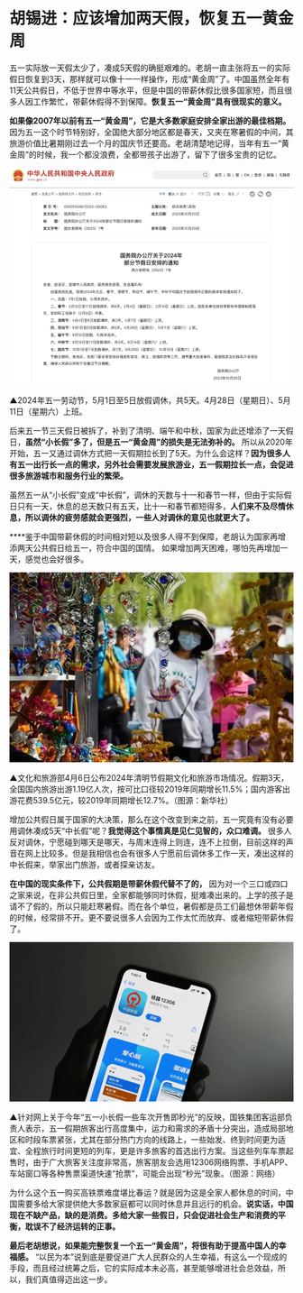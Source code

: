 # 胡锡进：应该增加两天假，恢复五一黄金周

五一实际放一天假太少了，凑成5天假的确挺艰难的。老胡一直主张将五一的实际假日恢复到3天，那样就可以像十一一样操作，形成“黄金周”了。中国虽然全年有11天公共假日，不低于世界中等水平，但是中国的带薪休假比很多国家短，而且很多人因工作繁忙，带薪休假得不到保障。**恢复五一“黄金周”具有很现实的意义。**

**如果像2007年以前有五一“黄金周”，它是大多数家庭安排全家出游的最佳档期。**
因为五一这个时节特别好，全国绝大部分地区都是春天，又夹在寒暑假的中间，其旅游价值比暑期刚过去一个月的国庆节还要高。老胡清楚地记得，当年有五一“黄金周”的时候，我一个都没浪费，全都带孩子出游了，留下了很多宝贵的记忆。

![96f356be25dc57b372471c0e71f21d8f.jpg](https://raw.githubusercontent.com/qqhsx/qqnews_image/main/2024/04/17/胡锡进：应该增加两天假，恢复五一黄金周/96f356be25dc57b372471c0e71f21d8f.jpg)

▲2024年五一劳动节，5月1日至5日放假调休，共5天。4月28日（星期日）、5月11日（星期六）上班。

后来五一节三天假日被拆了，补到了清明、端午和中秋，国家为此还增添了一天假日，**虽然“小长假”多了，但是五一“黄金周”的损失是无法弥补的。**
所以从2020年开始，五一又通过调休方式把一天假期拉长到了5天。为什么会这样？**因为很多人有五一出行长一点的需求，另外社会需要发展旅游业，五一假期拉长一点，会促进很多旅游城市和服务行业的繁荣。**

虽然五一从“小长假”变成“中长假”，调休的天数与十一和春节一样，但由于实际假日只有一天，休息的总天数只有五天，比十一和春节都短得多，**人们来不及尽情休息，所以调休的疲劳感就会更强烈，一些人对调休的意见也就更大了。**

****鉴于中国带薪休假的时间相对短以及很多人得不到保障，老胡认为国家再增添两天公共假日给五一，符合中国的国情。
如果增加两天困难，哪怕先再增加一天，感觉也会好很多。

![df45c15cadbe1fdcc219a7cfaedf907b.jpg](https://raw.githubusercontent.com/qqhsx/qqnews_image/main/2024/04/17/胡锡进：应该增加两天假，恢复五一黄金周/df45c15cadbe1fdcc219a7cfaedf907b.jpg)

▲文化和旅游部4月6日公布2024年清明节假期文化和旅游市场情况。假期3天，全国国内旅游出游1.19亿人次，按可比口径较2019年同期增长11.5%；国内游客出游花费539.5亿元，较2019年同期增长12.7%。（图源：新华社）

增加公共假日属于国家的大决策，那么在这个改变到来之前，五一究竟有没有必要用调休凑成5天“中长假”呢？**我觉得这个事情真是见仁见智的，众口难调。**
很多人反对调休，宁愿碰到哪天是哪天，与周末连得上则连，连不上拉倒，目前这样的声音在网上比较多。但是我相信也会有很多人宁愿前后调休多工作一天，凑出这样的中长假来，举家出门旅游，或者探亲访友。

**在中国的现实条件下，公共假期是带薪休假代替不了的，**
因为对一个三口或四口之家来说，在非公共假日里，全家都能够同时休假，挺难凑出来的。上学的孩子是请不了假的，所以只能赶寒暑假。而在各个单位，暑假都是员工们最想休带薪年假的时候，经常排不开。更不要说很多人会因为工作太忙而放弃、或者缩短带薪休假了。

![778780c45700f37189f4f06d1b0f44d0.jpg](https://raw.githubusercontent.com/qqhsx/qqnews_image/main/2024/04/17/胡锡进：应该增加两天假，恢复五一黄金周/778780c45700f37189f4f06d1b0f44d0.jpg)

▲针对网上关于今年“五一小长假一些车次开售即秒光”的反映，国铁集团客运部负责人表示，五一假期旅客出行高度集中，运力和需求的矛盾十分突出，造成局部地区和时段车票紧张，尤其在部分热门方向的线路上，一些始发、终到时间更为适宜、全程旅行时间更短的列车，更是许多旅客的首选出行方案。当这些列车车票起售时，由于广大旅客关注度非常高，旅客朋友会选用12306网络购票、手机APP、车站窗口等各种售票渠道快速“抢票”，可能会出现“秒光”现象。（图源：网络）

为什么这个五一购买高铁票难度堪比春运？就是因为这是全家人都休息的时间，中国需要多给大家提供绝大多数家庭都可以同时休息并且远行的机会。**说实话，中国现在不缺产品，缺的是消费。多给大家一些假日，只会促进社会生产和消费的平衡，耽误不了经济运转的正事。**

**最后老胡想说，如果能完整恢复一个五一“黄金周”，将很有助于提高中国人的幸福感。**
“以民为本”说到底是要促进广大人民群众的人生幸福，有这么一个现成的手段，而且经过统筹之后，它的实际成本未必高，甚至能够增进社会总效益，所以，我们真值得迈出这一步。

